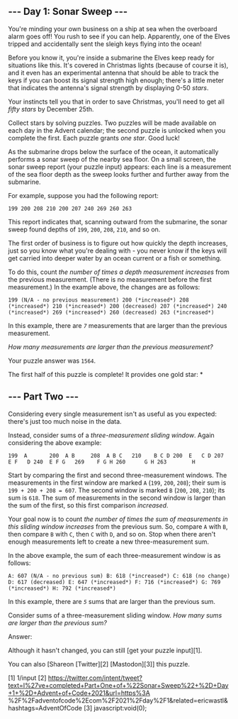 
## --- Day 1: Sonar Sweep ---

You're minding your own business on a ship at sea when the overboard alarm goes off! You rush to see if you can help. Apparently, one
of the Elves tripped and accidentally sent the sleigh keys flying into the ocean!

Before you know it, you're inside a submarine the Elves keep ready for situations like this. It's covered in Christmas lights (because
of course it is), and it even has an experimental antenna that should be able to track the keys if you can boost its signal strength
high enough; there's a little meter that indicates the antenna's signal strength by displaying 0-50 *stars*.

Your instincts tell you that in order to save Christmas, you'll need to get all *fifty stars* by December 25th.

Collect stars by solving puzzles. Two puzzles will be made available on each day in the Advent calendar; the second puzzle is unlocked
when you complete the first. Each puzzle grants *one star*. Good luck!

As the submarine drops below the surface of the ocean, it automatically performs a sonar sweep of the nearby sea floor. On a small
screen, the sonar sweep report (your puzzle input) appears: each line is a measurement of the sea floor depth as the sweep looks
further and further away from the submarine.

For example, suppose you had the following report:

`199
200
208
210
200
207
240
269
260
263
`

This report indicates that, scanning outward from the submarine, the sonar sweep found depths of `199`, `200`, `208`, `210`, and so on.

The first order of business is to figure out how quickly the depth increases, just so you know what you're dealing with - you never
know if the keys will get carried into deeper water by an ocean current or a fish or something.

To do this, count *the number of times a depth measurement increases* from the previous measurement. (There is no measurement before
the first measurement.) In the example above, the changes are as follows:

`199 (N/A - no previous measurement)
200 (*increased*)
208 (*increased*)
210 (*increased*)
200 (decreased)
207 (*increased*)
240 (*increased*)
269 (*increased*)
260 (decreased)
263 (*increased*)
`

In this example, there are *`7`* measurements that are larger than the previous measurement.

*How many measurements are larger than the previous measurement?*

Your puzzle answer was `1564`.

The first half of this puzzle is complete! It provides one gold star: *

## --- Part Two ---

Considering every single measurement isn't as useful as you expected: there's just too much noise in the data.

Instead, consider sums of a *three-measurement sliding window*. Again considering the above example:

`199  A      
200  A B    
208  A B C  
210    B C D
200  E   C D
207  E F   D
240  E F G  
269    F G H
260      G H
263        H
`

Start by comparing the first and second three-measurement windows. The measurements in the first window are marked `A` (`199`, `200`,
`208`); their sum is `199 + 200 + 208 = 607`. The second window is marked `B` (`200`, `208`, `210`); its sum is `618`. The sum of
measurements in the second window is larger than the sum of the first, so this first comparison *increased*.

Your goal now is to count *the number of times the sum of measurements in this sliding window increases* from the previous sum. So,
compare `A` with `B`, then compare `B` with `C`, then `C` with `D`, and so on. Stop when there aren't enough measurements left to
create a new three-measurement sum.

In the above example, the sum of each three-measurement window is as follows:

`A: 607 (N/A - no previous sum)
B: 618 (*increased*)
C: 618 (no change)
D: 617 (decreased)
E: 647 (*increased*)
F: 716 (*increased*)
G: 769 (*increased*)
H: 792 (*increased*)
`

In this example, there are *`5`* sums that are larger than the previous sum.

Consider sums of a three-measurement sliding window. *How many sums are larger than the previous sum?*

Answer:

Although it hasn't changed, you can still [get your puzzle input][1].

You can also [Shareon [Twitter][2] [Mastodon][3]] this puzzle.

[1] 1/input
[2] https://twitter.com/intent/tweet?text=I%27ve+completed+Part+One+of+%22Sonar+Sweep%22+%2D+Day+1+%2D+Advent+of+Code+2021&url=https%3A
%2F%2Fadventofcode%2Ecom%2F2021%2Fday%2F1&related=ericwastl&hashtags=AdventOfCode
[3] javascript:void(0);

